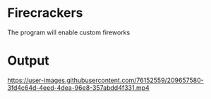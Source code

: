 # Firecrackers
The program will enable custom fireworks

# Output
https://user-images.githubusercontent.com/76152559/209657580-3fd4c64d-4eed-4dea-96e8-357abdd4f331.mp4

